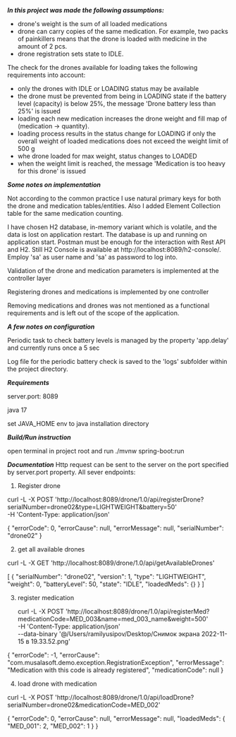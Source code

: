 ***In this project was made the following assumptions:***
- drone's weight is the sum of all loaded medications
- drone can carry copies of the same medication. For example, two packs of painkillers means that the drone is loaded with medicine in the amount of 2 pcs.
- drone registration sets state to IDLE.

The check for the drones available for loading takes the following requirements into account:

- only the drones with IDLE or LOADING status may be available
- the drone must be prevented from being in LOADING state if the battery level (capacity) is below 25%, the message 'Drone battery less than 25%' is issued
- loading each new medication increases the drone weight and fill map of (medication -> quantity).
- loading process results in the status change for LOADING if only the overall weight of loaded medications does not exceed the weight limit of 500 g
- whe drone loaded for max weight, status changes to LOADED
- when the weight limit is reached, the message 'Medication is too heavy for this drone' is issued

***Some notes on implementation***

Not according to the common practice I use natural primary keys for both the drone and medication tables/entities. Also I added Element Collection table for the same medication counting.

I have chosen H2 database, in-memory variant which is volatile, and the data is lost on application restart. The database is up and running on application start.  Postman must be enough for the interaction with Rest API and H2.  Still H2 Console is available at http://localhost:8089/h2-console/.  Employ 'sa' as user name and 'sa' as password to log into.

Validation of the drone and medication parameters is implemented at the controller layer

Registering drones and medications is implemented by one controller

Removing medications and drones was not mentioned as a functional requirements and is left out of the scope of the application.

***A few notes on configuration***

Periodic task to check battery levels is managed by the property 'app.delay' and currently runs once a 5 sec

Log file for the periodic battery check is saved to the 'logs' subfolder within the project directory.


***Requirements***

server.port: 8089

java 17

set JAVA_HOME env to java installation directory


***Build/Run instruction***

open terminal in project root and run ./mvnw spring-boot:run

***Documentation***
Http request can be sent to the server on the port specified by server.port property.
All sever endpoints:

1) Register drone

curl -L -X POST 'http://localhost:8089/drone/1.0/api/registerDrone?serialNumber=drone02&type=LIGHTWEIGHT&battery=50' \
-H 'Content-Type: application/json'

{
"errorCode": 0,
"errorCause": null,
"errorMessage": null,
"serialNumber": "drone02"
}

2) get all available drones

curl -L -X GET 'http://localhost:8089/drone/1.0/api/getAvailableDrones'

[
{
"serialNumber": "drone02",
"version": 1,
"type": "LIGHTWEIGHT",
"weight": 0,
"batteryLevel": 50,
"state": "IDLE",
"loadedMeds": {}
}
]

3) register medication


   curl -L -X POST 'http://localhost:8089/drone/1.0/api/registerMed?medicationCode=MED_003&name=med_003_name&weight=500' \
   -H 'Content-Type: application/json' \
   --data-binary '@/Users/ramilyusipov/Desktop/Снимок экрана 2022-11-15 в 19.33.52.png'

{
"errorCode": -1,
"errorCause": "com.musalasoft.demo.exception.RegistrationException",
"errorMessage": "Medication with this code is already registered",
"medicationCode": null
}

4) load drone with medication


curl -L -X POST 'http://localhost:8089/drone/1.0/api/loadDrone?serialNumber=drone02&medicationCode=MED_002'

{
"errorCode": 0,
"errorCause": null,
"errorMessage": null,
"loadedMeds": {
"MED_001": 2,
"MED_002": 1
}
}
